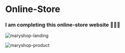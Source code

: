 # Online-Store

### I am completing this online-store website 👩🏻‍💻 

![maryshop-landing](https://user-images.githubusercontent.com/72157067/180613401-9f3fe163-fbab-4af5-be17-db58929db578.png)

![maryshop-product](https://user-images.githubusercontent.com/72157067/180613404-29fd2be5-5495-4904-a51e-bd3f9a416fc5.png)
